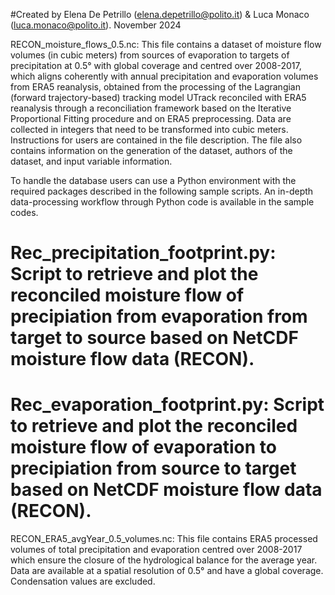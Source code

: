 #Created by Elena De Petrillo (elena.depetrillo@polito.it) & Luca Monaco (luca.monaco@polito.it). November 2024

RECON_moisture_flows_0.5.nc: This file contains a dataset of moisture flow volumes (in cubic meters) from sources of evaporation to targets of precipitation at 0.5° with global coverage and centred over 2008-2017, which aligns coherently with annual precipitation and evaporation volumes from ERA5 reanalysis,  obtained from the processing of the Lagrangian (forward trajectory-based) tracking model UTrack reconciled with ERA5 reanalysis through a reconciliation framework based on the Iterative Proportional Fitting procedure and on ERA5 preprocessing. Data are collected in integers that need to be transformed into cubic meters. Instructions for users are contained in the file description. The file also contains information on the generation of the dataset, authors of the dataset, and input variable information.

To handle the database users can use a Python environment with the required packages described in the following sample scripts. 
An in-depth data-processing workflow through Python code is available in the sample codes. 

# Rec_precipitation_footprint.py: Script to retrieve and plot the reconciled moisture flow of precipiation from evaporation from target to source based on NetCDF moisture flow data (RECON).
# Rec_evaporation_footprint.py: Script to retrieve and plot the reconciled moisture flow of evaporation to precipiation from source to target based on NetCDF moisture flow data (RECON).  


RECON_ERA5_avgYear_0.5_volumes.nc: This file contains ERA5 processed volumes of total precipitation and evaporation centred over 2008-2017 which ensure the closure of the hydrological balance for the average year. Data are available at a spatial resolution of 0.5° and have a global coverage. Condensation values are excluded.
